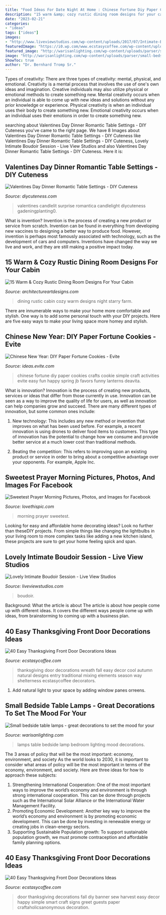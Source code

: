 ```yaml
---
title: "Food Ideas For Date Night At Home : Chinese Fortune Diy Paper Cookies Crafts Cookie Simple Craft Activities Evite Easy Fun Happy Spring Jb Favors Funny Lanterns Deavita"
description: "15 warm &amp; cozy rustic dining room designs for your cabin"
date: "2023-02-21"
categories:
- "ideas"
tags: ["ideas"]
images:
- "http://www.liveviewstudios.com/wp-content/uploads/2017/07/Intimate-Boudoir-Session_0021-678x904.jpg"
featuredImage: "https://i0.wp.com/www.ecstasycoffee.com/wp-content/uploads/2016/10/Thanksgiving-Front-Door-Decorations-Ideas-3.jpg?resize=658%2C990"
featured_image: "http://warisanlighting.com/wp-content/uploads/parser/small-bedside-table-lamps-9.jpg"
image: "http://warisanlighting.com/wp-content/uploads/parser/small-bedside-table-lamps-9.jpg"
ShowToc: true
author: "Dr. Bernhard Tromp Sr."
---
```



Types of creativity: There are three types of creativity: mental, physical, and emotional.
Creativity is a mental process that involves the use of one's own ideas and imagination. Creative individuals may also utilize physical or emotional methods to create something new. Mental creativity occurs when an individual is able to come up with new ideas and solutions without any prior knowledge or experience. Physical creativity is when an individual uses their body to create something new. Emotional creativity occurs when an individual uses their emotions in order to create something new.

	

		
searching about Valentines Day Dinner Romantic Table Settings - DIY Cuteness you've came to the right page. We have 8 Images about Valentines Day Dinner Romantic Table Settings - DIY Cuteness like Valentines Day Dinner Romantic Table Settings - DIY Cuteness, Lovely Intimate Boudoir Session - Live View Studios and also Valentines Day Dinner Romantic Table Settings - DIY Cuteness. Here it is:
		
    
## Valentines Day Dinner Romantic Table Settings - DIY Cuteness

<img loading=lazy src="https://diycuteness.com/wp-content/uploads/2019/12/Valentines-Day-Dinner-Romantic-Table-Settings-9.jpg" onerror="this.onerror=null;this.src='https://tse1.mm.bing.net/th?id=OIP.Xn-arz10oaYd3m-oGcJDgwHaNJ&amp;pid=15.1';" alt="Valentines Day Dinner Romantic Table Settings - DIY Cuteness">

_Source: diycuteness.com_

>valentines candlelit surprise romantica candlelight diycuteness gadeningplanting0. 

	

What is invention?
Invention is the process of creating a new product or service from scratch. Invention can be found in everything from developing new vaccines to designing a better way to produce food. However, invention is perhaps most famously associated with technology, such as the development of cars and computers. Inventions have changed the way we live and work, and they are still making a positive impact today.

    
## 15 Warm &amp; Cozy Rustic Dining Room Designs For Your Cabin

<img loading=lazy src="https://www.architectureartdesigns.com/wp-content/uploads/2014/10/15-Warm-Cozy-Rustic-Dining-Room-Designs-For-Your-Cabin-14-630x971.jpg" onerror="this.onerror=null;this.src='https://tse2.mm.bing.net/th?id=OIP.JDHoijQjkISlUGyK2a58ZgHaLa&amp;pid=15.1';" alt="15 Warm &amp; Cozy Rustic Dining Room Designs For Your Cabin">

_Source: architectureartdesigns.com_

>dining rustic cabin cozy warm designs night starry farm. 

	

There are innumerable ways to make your home more comfortable and stylish. One way is to add some personal touch with your DIY projects. Here are five easy ways to make your living space more homey and stylish.

    
## Chinese New Year: DIY Paper Fortune Cookies - Evite

<img loading=lazy src="http://ideas.evite.com/media/Blog-DIY-Fortune-Cookies-JB-1200.jpg" onerror="this.onerror=null;this.src='https://tse2.mm.bing.net/th?id=OIP.zVqJt1j8bOXhxEEWV7CB1AHaKF&amp;pid=15.1';" alt="Chinese New Year: DIY Paper Fortune Cookies - Evite">

_Source: ideas.evite.com_

>chinese fortune diy paper cookies crafts cookie simple craft activities evite easy fun happy spring jb favors funny lanterns deavita. 

	

What is innovation?
Innovation is the process of creating new products, services or ideas that differ from those currently in use. Innovation can be seen as a way to improve the quality of life for users, as well as innovation can help companies grow and succeed. There are many different types of innovation, but some common ones include:
1. New technology: This includes any new method or invention that improves on what has been used before. For example, a recent innovation is using drones to deliver food items to customers. This type of innovation has the potential to change how we consume and provide better service at a much lower cost than traditional methods.

2. Beating the competition: This refers to improving upon an existing product or service in order to bring about a competitive advantage over your opponents. For example, Apple Inc.

    
## Sweetest Prayer Morning Pictures, Photos, And Images For Facebook

<img loading=lazy src="http://www.lovethispic.com/uploaded_images/323512-Sweetest-Prayer-Morning.jpg" onerror="this.onerror=null;this.src='https://tse1.mm.bing.net/th?id=OIP.OQeUMoRGEki3ZQj92JCd-AHaKY&amp;pid=15.1';" alt="Sweetest Prayer Morning Pictures, Photos, and Images for Facebook">

_Source: lovethispic.com_

>morning prayer sweetest. 

	

Looking for easy and affordable home decorating ideas? Look no further than theseDIY projects. From simple things like changing the lightbulbs in your living room to more complex tasks like adding a new kitchen island, these projects are sure to get your home feeling spick and span.

    
## Lovely Intimate Boudoir Session - Live View Studios

<img loading=lazy src="http://www.liveviewstudios.com/wp-content/uploads/2017/07/Intimate-Boudoir-Session_0021-678x904.jpg" onerror="this.onerror=null;this.src='https://tse1.mm.bing.net/th?id=OIP.QizzMsPuTB9FHcl5Xw9tCwHaJ4&amp;pid=15.1';" alt="Lovely Intimate Boudoir Session - Live View Studios">

_Source: liveviewstudios.com_

>boudoir. 

	

Background: What the article is about
The article is about how people come up with different ideas. It covers the different ways people come up with ideas, from brainstorming to coming up with a business plan.

    
## 40 Easy Thanksgiving Front Door Decorations Ideas

<img loading=lazy src="https://i0.wp.com/www.ecstasycoffee.com/wp-content/uploads/2016/10/Thanksgiving-Front-Door-Decorations-Ideas-3.jpg?resize=658%2C990" onerror="this.onerror=null;this.src='https://tse3.mm.bing.net/th?id=OIP.cDUlo7ADIpu0MG1sqyITawHaLJ&amp;pid=15.1';" alt="40 Easy Thanksgiving Front Door Decorations Ideas">

_Source: ecstasycoffee.com_

>thanksgiving door decorations wreath fall easy decor cool autumn natural designs entry traditional mixing elements season way shelterness ecstasycoffee decorators. 

	

1. Add natural light to your space by adding window panes orreens.

    
## Small Bedside Table Lamps - Great Decorations To Set The Mood For Your

<img loading=lazy src="http://warisanlighting.com/wp-content/uploads/parser/small-bedside-table-lamps-9.jpg" onerror="this.onerror=null;this.src='https://tse3.mm.bing.net/th?id=OIP.27RZPWzgKBFKsdY6gAFreAHaLd&amp;pid=15.1';" alt="Small bedside table lamps - great decorations to set the mood for your">

_Source: warisanlighting.com_

>lamps table bedside lamp bedroom lighting mood decorations. 

	

The 3 areas of policy that will be the most important: economy, environment, and society
As the world looks to 2030, it is important to consider what areas of policy will be the most important in terms of the economy, environment, and society. Here are three ideas for how to approach these subjects: 
1. Strengthening International Cooperation: One of the most important ways to improve the world’s economy and environment is through strong international cooperation. This can be done through projects such as the International Solar Alliance or the International Water Management Facility. 
2. Promoting Economic Development: Another key way to improve the world’s economy and environment is by promoting economic development. This can be done by investing in renewable energy or creating jobs in clean-energy sectors. 
3. Supporting Sustainable Population growth: To support sustainable population growth, we must promote contraception and affordable family planning options.

    
## 40 Easy Thanksgiving Front Door Decorations Ideas

<img loading=lazy src="https://i0.wp.com/www.ecstasycoffee.com/wp-content/uploads/2016/10/Thanksgiving-Front-Door-Decorations-20.jpg?resize=572%2C800" onerror="this.onerror=null;this.src='https://tse1.mm.bing.net/th?id=OIP.6m4fGl-zrJ24KZPROo2S3QHaKW&amp;pid=15.1';" alt="40 Easy Thanksgiving Front Door Decorations Ideas">

_Source: ecstasycoffee.com_

>door thanksgiving decorations fall diy banner sew harvest easy decor happy simple smart craft signs greet guests paper craftaholicsanonymous decoration. 

	

	

